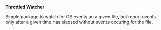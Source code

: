 **Throttled Watcher**

Simple package to watch for OS events on a given file, but report events only after a given time has elapsed without events occuring for the file.

